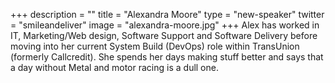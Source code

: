 +++
description = ""
title = "Alexandra Moore"
type = "new-speaker"
twitter = "smileandeliver"
image = "alexandra-moore.jpg"
+++
Alex has worked in IT, Marketing/Web design, Software Support and Software Delivery before moving into her current System Build (DevOps) role within TransUnion (formerly Callcredit). She spends her days making stuff better and says that a day without Metal and motor racing is a dull one.